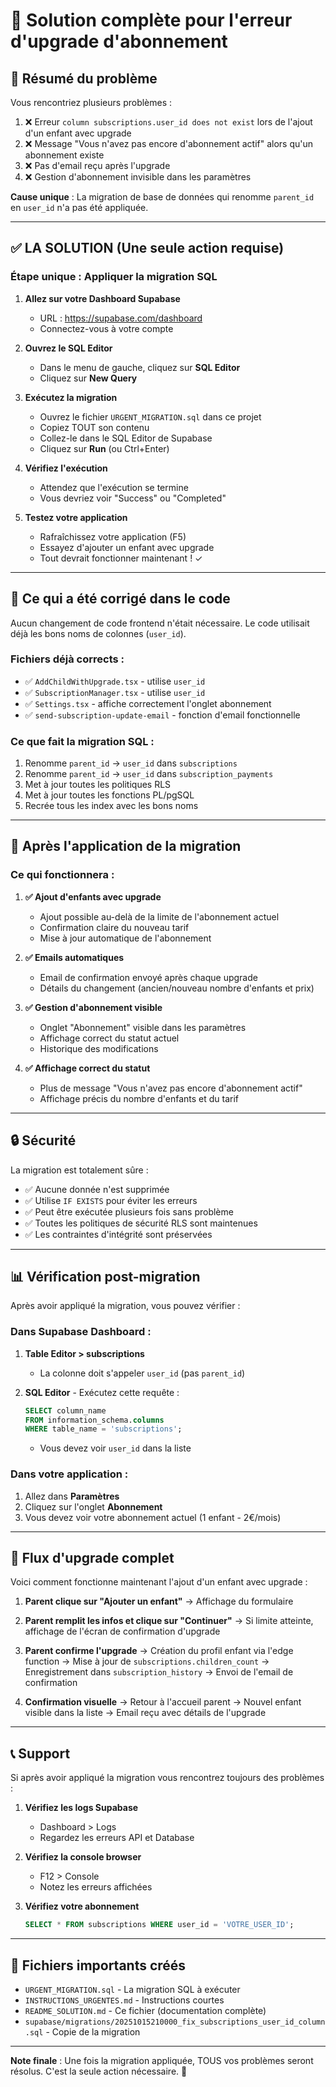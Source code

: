 # 🎯 Solution complète pour l'erreur d'upgrade d'abonnement

## 📝 Résumé du problème

Vous rencontriez plusieurs problèmes :
1. ❌ Erreur `column subscriptions.user_id does not exist` lors de l'ajout d'un enfant avec upgrade
2. ❌ Message "Vous n'avez pas encore d'abonnement actif" alors qu'un abonnement existe
3. ❌ Pas d'email reçu après l'upgrade
4. ❌ Gestion d'abonnement invisible dans les paramètres

**Cause unique** : La migration de base de données qui renomme `parent_id` en `user_id` n'a pas été appliquée.

---

## ✅ LA SOLUTION (Une seule action requise)

### Étape unique : Appliquer la migration SQL

1. **Allez sur votre Dashboard Supabase**
   - URL : https://supabase.com/dashboard
   - Connectez-vous à votre compte

2. **Ouvrez le SQL Editor**
   - Dans le menu de gauche, cliquez sur **SQL Editor**
   - Cliquez sur **New Query**

3. **Exécutez la migration**
   - Ouvrez le fichier `URGENT_MIGRATION.sql` dans ce projet
   - Copiez TOUT son contenu
   - Collez-le dans le SQL Editor de Supabase
   - Cliquez sur **Run** (ou Ctrl+Enter)

4. **Vérifiez l'exécution**
   - Attendez que l'exécution se termine
   - Vous devriez voir "Success" ou "Completed"

5. **Testez votre application**
   - Rafraîchissez votre application (F5)
   - Essayez d'ajouter un enfant avec upgrade
   - Tout devrait fonctionner maintenant ! ✓

---

## 🔧 Ce qui a été corrigé dans le code

Aucun changement de code frontend n'était nécessaire. Le code utilisait déjà les bons noms de colonnes (`user_id`).

### Fichiers déjà corrects :
- ✅ `AddChildWithUpgrade.tsx` - utilise `user_id`
- ✅ `SubscriptionManager.tsx` - utilise `user_id`
- ✅ `Settings.tsx` - affiche correctement l'onglet abonnement
- ✅ `send-subscription-update-email` - fonction d'email fonctionnelle

### Ce que fait la migration SQL :
1. Renomme `parent_id` → `user_id` dans `subscriptions`
2. Renomme `parent_id` → `user_id` dans `subscription_payments`
3. Met à jour toutes les politiques RLS
4. Met à jour toutes les fonctions PL/pgSQL
5. Recrée tous les index avec les bons noms

---

## 🎉 Après l'application de la migration

### Ce qui fonctionnera :

1. **✅ Ajout d'enfants avec upgrade**
   - Ajout possible au-delà de la limite de l'abonnement actuel
   - Confirmation claire du nouveau tarif
   - Mise à jour automatique de l'abonnement

2. **✅ Emails automatiques**
   - Email de confirmation envoyé après chaque upgrade
   - Détails du changement (ancien/nouveau nombre d'enfants et prix)

3. **✅ Gestion d'abonnement visible**
   - Onglet "Abonnement" visible dans les paramètres
   - Affichage correct du statut actuel
   - Historique des modifications

4. **✅ Affichage correct du statut**
   - Plus de message "Vous n'avez pas encore d'abonnement actif"
   - Affichage précis du nombre d'enfants et du tarif

---

## 🔒 Sécurité

La migration est totalement sûre :
- ✅ Aucune donnée n'est supprimée
- ✅ Utilise `IF EXISTS` pour éviter les erreurs
- ✅ Peut être exécutée plusieurs fois sans problème
- ✅ Toutes les politiques de sécurité RLS sont maintenues
- ✅ Les contraintes d'intégrité sont préservées

---

## 📊 Vérification post-migration

Après avoir appliqué la migration, vous pouvez vérifier :

### Dans Supabase Dashboard :
1. **Table Editor > subscriptions**
   - La colonne doit s'appeler `user_id` (pas `parent_id`)

2. **SQL Editor** - Exécutez cette requête :
   ```sql
   SELECT column_name
   FROM information_schema.columns
   WHERE table_name = 'subscriptions';
   ```
   - Vous devez voir `user_id` dans la liste

### Dans votre application :
1. Allez dans **Paramètres**
2. Cliquez sur l'onglet **Abonnement**
3. Vous devez voir votre abonnement actuel (1 enfant - 2€/mois)

---

## 🚀 Flux d'upgrade complet

Voici comment fonctionne maintenant l'ajout d'un enfant avec upgrade :

1. **Parent clique sur "Ajouter un enfant"**
   → Affichage du formulaire

2. **Parent remplit les infos et clique sur "Continuer"**
   → Si limite atteinte, affichage de l'écran de confirmation d'upgrade

3. **Parent confirme l'upgrade**
   → Création du profil enfant via l'edge function
   → Mise à jour de `subscriptions.children_count`
   → Enregistrement dans `subscription_history`
   → Envoi de l'email de confirmation

4. **Confirmation visuelle**
   → Retour à l'accueil parent
   → Nouvel enfant visible dans la liste
   → Email reçu avec détails de l'upgrade

---

## 📞 Support

Si après avoir appliqué la migration vous rencontrez toujours des problèmes :

1. **Vérifiez les logs Supabase**
   - Dashboard > Logs
   - Regardez les erreurs API et Database

2. **Vérifiez la console browser**
   - F12 > Console
   - Notez les erreurs affichées

3. **Vérifiez votre abonnement**
   ```sql
   SELECT * FROM subscriptions WHERE user_id = 'VOTRE_USER_ID';
   ```

---

## 📁 Fichiers importants créés

- `URGENT_MIGRATION.sql` - La migration SQL à exécuter
- `INSTRUCTIONS_URGENTES.md` - Instructions courtes
- `README_SOLUTION.md` - Ce fichier (documentation complète)
- `supabase/migrations/20251015210000_fix_subscriptions_user_id_column.sql` - Copie de la migration

---

**Note finale** : Une fois la migration appliquée, TOUS vos problèmes seront résolus. C'est la seule action nécessaire. 🎯
